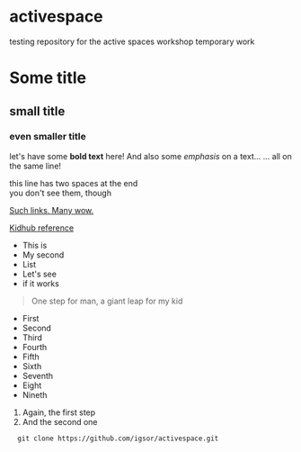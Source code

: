 # activespace
testing repository for the active spaces workshop
temporary work


# Some title


## small title


### even smaller title

let's have some **bold text** here!
And also some _emphasis_ on a text...
... all on the same line!

this line has two spaces at the end  
you don't see them, though

[Such links. Many wow.](http://github.com)

[Kidhub reference][reference]

* This is
* My second
* List
* Let's see
* if it works

[reference]:igsor.net

> One step for man, a giant leap for my kid

* First
* Second
* Third
* Fourth
* Fifth
* Sixth
* Seventh
* Eight
* Nineth

1. Again, the first step
2. And the second one

```
  git clone https://github.com/igsor/activespace.git
```

